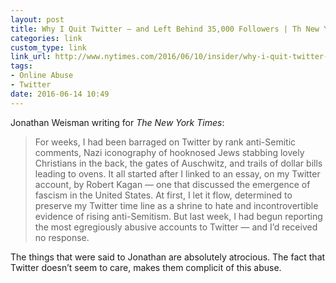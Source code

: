 ```yaml
---
layout: post
title: Why I Quit Twitter — and Left Behind 35,000 Followers | Th New York Times
categories: link
custom_type: link
link_url: http://www.nytimes.com/2016/06/10/insider/why-i-quit-twitter-and-left-behind-35000-followers.html
tags:
- Online Abuse
- Twitter
date: 2016-06-14 10:49
---
```

Jonathan Weisman writing for *The New York Times*:

> For weeks, I had been barraged on Twitter by rank anti-Semitic comments, Nazi iconography of hooknosed Jews stabbing lovely Christians in the back, the gates of Auschwitz, and trails of dollar bills leading to ovens. It all started after I linked to an essay, on my Twitter account, by Robert Kagan — one that discussed the emergence of fascism in the United States. At first, I let it flow, determined to preserve my Twitter time line as a shrine to hate and incontrovertible evidence of rising anti-Semitism. But last week, I had begun reporting the most egregiously abusive accounts to Twitter — and I’d received no response.

The things that were said to Jonathan are absolutely atrocious. The fact that Twitter doesn’t seem to care, makes them complicit of this abuse.